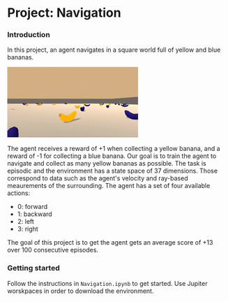 # Project: Navigation

### Introduction
In this project, an agent navigates in a square world full of yellow and blue bananas. 

![alt text](agent.gif "Agent")



The agent receives a reward of +1 when collecting a yellow banana, and a reward of -1 for collecting a blue banana. Our goal is to train the agent to navigate and collect as many yellow bananas as possible. The task is episodic and the environment has a state space of 37 dimensions. Those correspond to data such as the agent's velocity and ray-based meaurements of the surrounding. The agent has a set of four available actions:

* 0: forward
* 1: backward
* 2: left
* 3: right

The goal of this project is to get the agent gets an average score of +13 over 100 consecutive episodes.

### Getting started

Follow the instructions in `Navigation.ipynb` to get started. Use Jupiter worskpaces in order to download the environment. 
